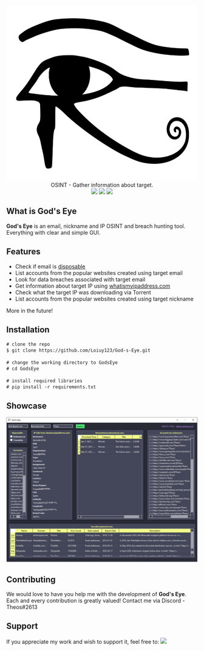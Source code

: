 <p align=center>
  <img src="./images/logo.png" width=600 height=461 />
  <br>
  <span>OSINT - Gather information about target.</span>
  <br>
  <img src="https://img.shields.io/badge/platforms-Windows%20%7C%20Linux%20%7C%20OSX-success.svg">
  <img src="https://img.shields.io/badge/python-%3E=_3.6-green.svg">
  <img src="https://img.shields.io/badge/License-GMT3.0-blue.svg">
</p>

## What is God's Eye

**God's Eye** is an email, nickname and IP OSINT and breach hunting tool. Everything with clear and simple GUI.

## Features

- Check if email is [disposable](https://en.wikipedia.org/wiki/Disposable_email_address)
- List accounts from the popular websites created using target email
- Look for data breaches associated with target email
- Get information about target IP using [whatismyipaddress.com](https://whatismyipaddress.com/)
- Check what the target IP was downloading via Torrent
- List accounts from the popular websites created using target nickname

More in the future!

## Installation

```console
# clone the repo
$ git clone https://github.com/Loiuy123/God-s-Eye.git

# change the working directory to GodsEye
# cd GodsEye

# install required libraries
# pip install -r requirements.txt
```

## Showcase

<img src="./images/showcase.png"/>

## Contributing
We would love to have you help me with the development of **God's Eye**. Each and every contribution is greatly valued! Contact me via Discord - Theos#2613

## Support
If you appreciate my work and wish to support it, feel free to: <a href="https://www.buymeacoffee.com/theos"><img src="https://cdn-images-1.medium.com/max/738/1*G95uyokAH4JC5Ppvx4LmoQ@2x.png" width="150"></a>

